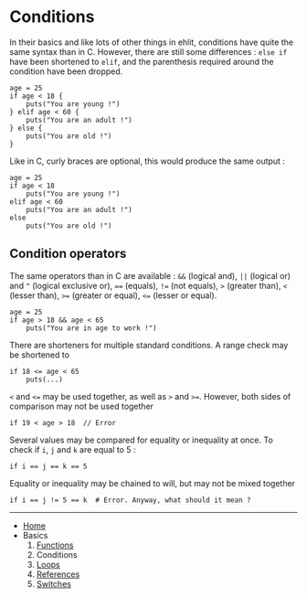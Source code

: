 # Conditions

In their basics and like lots of other things in ehlit, conditions have quite the same syntax than
in C. However, there are still some differences : `else if` have been shortened to `elif`, and the
parenthesis required around the condition have been dropped.

```
age = 25
if age < 18 {
	puts("You are young !")
} elif age < 60 {
	puts("You are an adult !")
} else {
	puts("You are old !")
}
```

Like in C, curly braces are optional, this would produce the same output :

```
age = 25
if age < 18
	puts("You are young !")
elif age < 60
	puts("You are an adult !")
else
	puts("You are old !")
```

## Condition operators

The same operators than in C are available : `&&` (logical and), `||` (logical or) and `^`
(logical exclusive or), `==` (equals), `!=` (not equals), `>` (greater than), `<` (lesser than),
`>=` (greater or equal), `<=` (lesser or equal).

```
age = 25
if age > 18 && age < 65
	puts("You are in age to work !")
```

There are shorteners for multiple standard conditions. A range check may be shortened to

```
if 18 <= age < 65
	puts(...)
```

`<` and `<=` may be used together, as well as `>` and `>=`. However, both sides of comparison may
not be used together

```
if 19 < age > 18  // Error
```

Several values may be compared for equality or inequality at once. To check if `i`, `j` and `k` are
equal to 5 :

```
if i == j == k == 5
```

Equality or inequality may be chained to will, but may not be mixed together

```
if i == j != 5 == k  # Error. Anyway, what should it mean ?
```

---

* [Home](../Readme.md)
* Basics
  1. [Functions](01_functions.md)
  1. Conditions
  1. [Loops](03_loops.md)
  1. [References](04_references.md)
  1. [Switches](05_switches.md)
